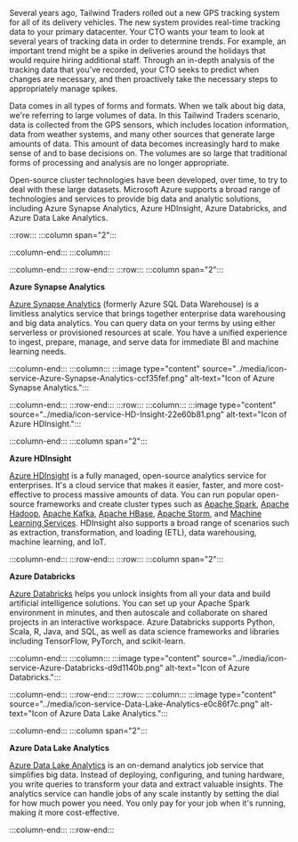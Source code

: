 Several years ago, Tailwind Traders rolled out a new GPS tracking system for all of its delivery vehicles. The new system provides real-time tracking data to your primary datacenter. Your CTO wants your team to look at several years of tracking data in order to determine trends. For example, an important trend might be a spike in deliveries around the holidays that would require hiring additional staff. Through an in-depth analysis of the tracking data that you've recorded, your CTO seeks to predict when changes are necessary, and then proactively take the necessary steps to appropriately manage spikes.

Data comes in all types of forms and formats. When we talk about big data, we're referring to large volumes of data. In this Tailwind Traders scenario, data is collected from the GPS sensors, which includes location information, data from weather systems, and many other sources that generate large amounts of data. This amount of data becomes increasingly hard to make sense of and to base decisions on. The volumes are so large that traditional forms of processing and analysis are no longer appropriate.

Open-source cluster technologies have been developed, over time, to try to deal with these large datasets. Microsoft Azure supports a broad range of technologies and services to provide big data and analytic solutions, including Azure Synapse Analytics, Azure HDInsight, Azure Databricks, and Azure Data Lake Analytics.

:::row:::
  :::column span="2":::
    
  :::column-end:::
  :::column:::
    
  :::column-end:::
:::row-end:::
:::row:::
  :::column span="2":::
    

**Azure Synapse Analytics**

[Azure Synapse Analytics](/azure/sql-data-warehouse/?azure-portal=true) (formerly Azure SQL Data Warehouse) is a limitless analytics service that brings together enterprise data warehousing and big data analytics. You can query data on your terms by using either serverless or provisioned resources at scale. You have a unified experience to ingest, prepare, manage, and serve data for immediate BI and machine learning needs.


  :::column-end:::
  :::column:::
    :::image type="content" source="../media/icon-service-Azure-Synapse-Analytics-ccf35fef.png" alt-text="Icon of Azure Synapse Analytics.":::

  :::column-end:::
:::row-end:::
:::row:::
  :::column:::
    :::image type="content" source="../media/icon-service-HD-Insight-22e60b81.png" alt-text="Icon of Azure HDInsight.":::

  :::column-end:::
  :::column span="2":::
    

**Azure HDInsight**

[Azure HDInsight](https://azure.microsoft.com/services/hdinsight/?azure-portal=true) is a fully managed, open-source analytics service for enterprises. It's a cloud service that makes it easier, faster, and more cost-effective to process massive amounts of data. You can run popular open-source frameworks and create cluster types such as [Apache Spark](/azure/hdinsight/spark/apache-spark-overview?azure-portal=true), [Apache Hadoop](/azure/hdinsight/hadoop/apache-hadoop-introduction?azure-portal=true), [Apache Kafka](/azure/hdinsight/kafka/apache-kafka-introduction?azure-portal=true), [Apache HBase](/azure/hdinsight/hbase/apache-hbase-overview?azure-portal=true), [Apache Storm](/azure/hdinsight/storm/apache-storm-overview?azure-portal=true), and [Machine Learning Services](/azure/hdinsight/r-server/r-server-overview?azure-portal=true). HDInsight also supports a broad range of scenarios such as extraction, transformation, and loading (ETL), data warehousing, machine learning, and IoT.


  :::column-end:::
:::row-end:::
:::row:::
  :::column span="2":::
    

**Azure Databricks**

[Azure Databricks](https://azure.microsoft.com/services/databricks/?azure-portal=true) helps you unlock insights from all your data and build artificial intelligence solutions. You can set up your Apache Spark environment in minutes, and then autoscale and collaborate on shared projects in an interactive workspace. Azure Databricks supports Python, Scala, R, Java, and SQL, as well as data science frameworks and libraries including TensorFlow, PyTorch, and scikit-learn.


  :::column-end:::
  :::column:::
    :::image type="content" source="../media/icon-service-Azure-Databricks-d9d1140b.png" alt-text="Icon of Azure Databricks.":::

  :::column-end:::
:::row-end:::
:::row:::
  :::column:::
    :::image type="content" source="../media/icon-service-Data-Lake-Analytics-e0c86f7c.png" alt-text="Icon of Azure Data Lake Analytics.":::

  :::column-end:::
  :::column span="2":::
    

**Azure Data Lake Analytics**

[Azure Data Lake Analytics](https://azure.microsoft.com/services/data-lake-analytics/?azure-portal=true) is an on-demand analytics job service that simplifies big data. Instead of deploying, configuring, and tuning hardware, you write queries to transform your data and extract valuable insights. The analytics service can handle jobs of any scale instantly by setting the dial for how much power you need. You only pay for your job when it's running, making it more cost-effective.


  :::column-end:::
:::row-end:::